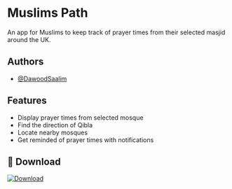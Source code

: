 
# Muslims Path

An app for Muslims to keep track of prayer times from their selected masjid around the UK.
## Authors

- [@DawoodSaalim](https://github.com/CxllZ)


## Features

- Display prayer times from selected mosque
- Find the direction of Qibla
- Locate nearby mosques
- Get reminded of prayer times with notifications


## 🔗 Download
[![Download](https://getsby.com/wp-content/uploads/2023/06/google-play-badge.png)](https://play.google.com/store/apps/details?id=com.path.muslims)


